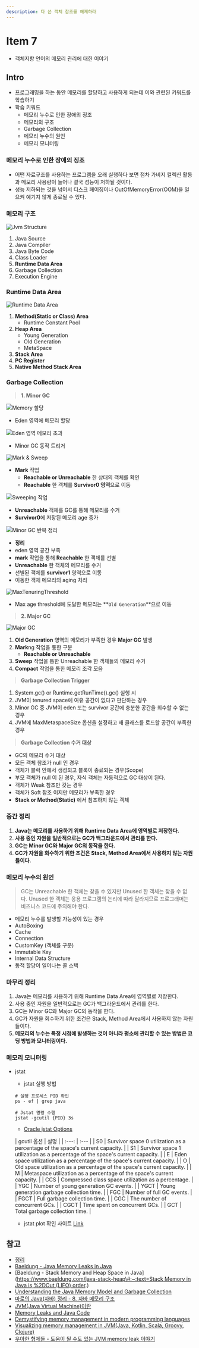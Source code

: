 ```yaml
---
description: 다 쓴 객체 참조를 해제하라
---
```


# Item 7

* 객체지향 언어의 메모리 관리에 대한 이야기

## Intro

* 프로그래밍을 하는 동안 메모리를 할당하고 사용하게 되는데 이와 관련된 키워드를 학습하기
* 학습 키워드
	* 메모리 누수로 인한 장애의 징조
	* 메모리의 구조
	* Garbage Collection
	* 메모리 누수의 원인
	* 메모리 모니터링

### 메모리 누수로 인한 장애의 징조

* 어떤 자료구조를 사용하는 프로그램을 오래 실행하다 보면 점차 가비지 컬렉션 활동과 메모리 사용량이 늘어나 결국 성능이 저하될 것이다.
* 성능 저하되는 것을 넘어서 디스크 페이징이나 OutOfMemoryError\(OOM\)을 일으켜 예기지 않게 종료될 수 있다.

### 메모리 구조

![Jvm Structure](../../.gitbook/assets/jvm_structure.png)

1. Java Source
2. Java Compiler
3. Java Byte Code
4. Class Loader
5. **Runtime Data Area**
6. Garbage Collection
7. Execution Engine

### Runtime Data Area

![Runtime Data Area](../../.gitbook/assets/runtime_data_area.png)

1. **Method\(Static or Class\) Area**
	* Runtime Constant Pool
2. **Heap Area**
	* Young Generation
	* Old Generation
	* MetaSpace
3. **Stack Area**
4. **PC Register**
5. **Native Method Stack Area**

### Garbage Collection

> **1. Minor GC**

![Memory &#xD560;&#xB2F9;](../../.gitbook/assets/memory_init.png)

* Eden 영역에 메모리 할당

![Eden &#xC601;&#xC5ED; &#xBA54;&#xBAA8;&#xB9AC; &#xCD08;&#xACFC;](../../.gitbook/assets/eden_max.png)

* Minor GC 동작 트리거

![Mark &amp; Sweep](../../.gitbook/assets/marking.png)

* **Mark** 작업
	* **Reachable or Unreachable** 한 상태의 객체를 확인
	* **Reachable** 한 객체를 **Survivor0 영역**으로 이동

![Sweeping &#xC791;&#xC5C5;](../../.gitbook/assets/sweep.png)

* **Unreachable** 객체를 GC를 통해 메모리를 수거
* **Survivor0**에 저장된 메모리 age 증가

![Minor GC &#xBC18;&#xBCF5; &#xC815;&#xB9AC;](../../.gitbook/assets/minor_gc_repeat.png)

* **정리**
* eden 영역 공간 부족
* **mark** 작업을 통해 **Reachable** 한 객체를 선별
* **Unreachable** 한 객체의 메모리를 수거
* 선별된 객체를 **survivor1** 영역으로 이동
* 이동한 객체 메모리의 aging 처리

![MaxTenuringThreshold](../../.gitbook/assets/max_teunring_threshold.png)

* Max age threshold에 도달한 메모리는 **`Old Generation`**으로 이동

> **2. Major GC**

![Major GC](../../.gitbook/assets/major_gc.png)

1. **Old Generation** 영역의 메모리가 부족한 경우 **Major GC** 발생
2. **Mark**ng 작업을 통한 구분
	* **Reachable or Unreachable**
3. **Sweep** 작업을 통한 Unreachable 한 객체들의 메모리 수거
4. **Compact** 작업을 통한 메모리 조각 모음

> **Garbage Collection Trigger**

1. System.gc\(\) or Runtime.getRunTime\(\).gc\(\) 실행 시
2. JVM이 tenured space에 여유 공간이 없다고 판단하는 경우
3. Minor GC 중 JVM이 eden 또는 survivor 공간에 충분한 공간을 회수할 수 없는 경우
4. JVM에 MaxMetaspaceSize 옵션을 설정하고 새 클래스를 로드할 공간이 부족한 경우

> **Garbage Collection 수거 대상**

* GC의 메모리 수거 대상
* 모든 객체 참조가 null 인 경우
* 객체가 블럭 안에서 생성되고 블록이 종료되는 경우\(Scope\)
* 부모 객체가 null 이 된 경우, 자식 객체는 자동적으로 GC 대상이 된다.
* 객체가 Weak 참조만 갖는 경우
* 객체가 Soft 참조 이지만 메모리가 부족한 경우
* **Stack or Method\(Static\)** 에서 참조하지 않는 객체

### 중간 정리

1. **Java는 메모리를 사용하기 위해 Runtime Data Area에 영역별로 저장한다.**
2. **사용 중인 자원을 일반적으로는 GC가 백그라운드에서 관리를 한다.**
3. **GC는 Minor GC와 Major GC의 동작을 한다.**
4. **GC가 자원을 회수하기 위한 조건은 Stack, Method Area에서 사용하지 않는 자원들이다.**

### 메모리 누수의 원인

> GC는 Unreachable 한 객체는 찾을 수 있지만 Unused 한 객체는 찾을 수 없다. Unused 한 객체는 응용 프로그램의 논리에 따라 달라지므로 프로그래머는 비즈니스 코드에 주의해야 한다.

* 메모리 누수를 발생할 가능성이 있는 경우
* AutoBoxing
* Cache
* Connection
* CustomKey \(객체를 구분\)
* Immutable Key
* Internal Data Structure
* 동적 할당이 일어나는 콜 스택

### 마무리 정리

1. Java는 메모리를 사용하기 위해 Runtime Data Area에 영역별로 저장한다.
2. 사용 중인 자원을 일반적으로는 GC가 백그라운드에서 관리를 한다.
3. GC는 Minor GC와 Major GC의 동작을 한다.
4. GC가 자원을 회수하기 위한 조건은 Stack, Method Area에서 사용하지 않는 자원들이다.
5. **메모리의 누수는 특정 시점에 발생하는 것이 아니라 평소에 관리할 수 있는 방법은 코딩 방법과 모니터링이다.**

### 메모리 모니터링

* jstat

	* jstat 실행 방법

  ```text
  # 실행 프로세스 PID 확인
  ps - ef | grep java

  # Jstat 명령 수행
  jstat -gcutil {PID} 3s
  ```

	* [Oracle jstat Options](https://docs.oracle.com/javase/8/docs/technotes/tools/unix/jstat.html)

  | gcutil 옵션 | 설명 |
                  | :---: | :--- |
  | S0 | Survivor space 0 utilization as a percentage of the space's current capacity. |
  | S1 | Survivor space 1 utilization as a percentage of the space's current capacity. |
  | E | Eden space utilization as a percentage of the space's current capacity. |
  | O | Old space utilization as a percentage of the space's current capacity. |
  | M | Metaspace utilization as a percentage of the space's current capacity. |
  | CCS | Compressed class space utilization as a percentage. |
  | YGC | Number of young generation GC events. |
  | YGCT | Young generation garbage collection time. |
  | FGC | Number of full GC events. |
  | FGCT | Full garbage collection time. |
  | CGC | The number of concurrent GCs. |
  | CGCT | Time spent on concurrent GCs. |
  | GCT | Total garbage collection time. |

	* jstat plot 확인 사이트 [Link](http://nix-on.blogspot.com/2015/01/java-jstat-how-to-visualize-garbage.html)

## 참고

* [정리](https://github.com/SeokRae/TIL/tree/768bdbfead3ed7c6d77a8e8a0f5229093ab187b5/java/contents/effactive/item7/item7.pdf)
* [Baeldung - Java Memory Leaks in Java](https://www.baeldung.com/java-memory-leaks)
* \[Baeldung - Stack Memory and Heap Space in
  Java\]\([https://www.baeldung.com/java-stack-heap\#:~:text=Stack Memory in Java is,%2DOut \(LIFO\) order](https://www.baeldung.com/java-stack-heap#:~:text=Stack%20Memory%20in%20Java%20is,%2DOut%20%28LIFO%29%20order).\)
* [Understanding the Java Memory Model and Garbage Collection](https://dzone.com/articles/understanding-the-java-memory-model-and-the-garbag#:~:text=There%20is%20a%20JVM%20level,%E2%80%9Cstop%20the%20world%E2%80%9D%20process.)
* [마로의 Java\(자바\) 정리 - 8. 자바 메모리 구조](https://hoonmaro.tistory.com/19)
* [JVM\(Java Virtual Machine\)이란](https://honbabzone.com/java/java-jvm/)
* [Memory Leaks and Java Code](https://dzone.com/articles/memory-leak-andjava-code)
* [Demystifying memory management in modern programming languages](https://deepu.tech/memory-management-in-programming/)
* [Visualizing memory management in JVM\(Java, Kotlin, Scala, Groovy, Clojure\)](https://deepu.tech/memory-management-in-jvm/)
* [우아한 형제들 - 도움이 될 수도 있는 JVM memory leak 이야기](https://woowabros.github.io/tools/2019/05/24/jvm_memory_leak.html)
